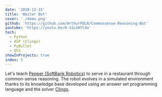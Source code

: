 ```yaml
---
date: '2020-12-15'
title: 'Waiter Bot'
cover: './demo.png'
github: 'https://github.com/ArthurFDLR/Commonsense-Reasoning-Bot'
youtube: 'https://youtu.be/H-S1LGHYl4o'
tech:
  - Python
  - ASP (Clingo)
  - PyBullet
  - Qt5
showInProjects: true
index: 5
---
```


Let's teach [Pepper (SoftBank Robotics)](https://www.softbankrobotics.com/emea/en/pepper) to serve in a restaurant through common-sense reasoning. The robot evolves in a simulated environment thanks to its knowledge base developed using an answer set programming language and the solver [Clingo](https://potassco.org/clingo/).

